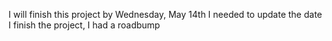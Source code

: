 I will finish this project by Wednesday, May 14th
I needed to update the date I finish the project, I had a roadbump
